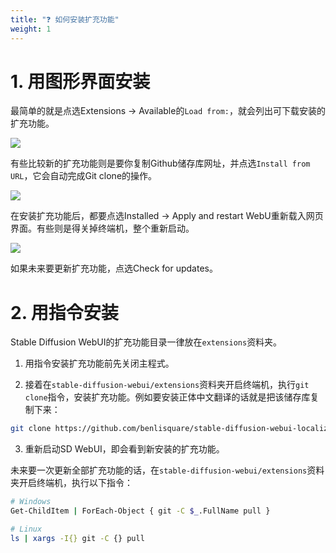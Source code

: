 ```yaml
---
title: "❓ 如何安装扩充功能"
weight: 1
---
```



# 1. 用图形界面安装

最简单的就是点选Extensions → Available的`Load from:`，就会列出可下载安装的扩充功能。

![](../../../images/how-to-install-extensions-1.webp)

有些比较新的扩充功能则是要你复制Github储存库网址，并点选`Install from URL`，它会自动完成Git clone的操作。

![](../../../images/how-to-install-extensions-2.webp)

在安装扩充功能后，都要点选Installed → Apply and restart WebU重新载入网页界面。有些则是得关掉终端机，整个重新启动。

![](../../../images/how-to-install-extensions-3.webp)

如果未来要更新扩充功能，点选Check for updates。


# 2. 用指令安装

Stable Diffusion WebUI的扩充功能目录一律放在`extensions`资料夹。

1. 用指令安装扩充功能前先关闭主程式。

2. 接着在`stable-diffusion-webui/extensions`资料夹开启终端机，执行`git clone`指令，安装扩充功能。例如要安装正体中文翻译的话就是把该储存库复制下来：
```bash
git clone https://github.com/benlisquare/stable-diffusion-webui-localization-zh_TW.git
```

3. 重新启动SD WebUI，即会看到新安装的扩充功能。

未来要一次更新全部扩充功能的话，在`stable-diffusion-webui/extensions`资料夹开启终端机，执行以下指令：
```bash
# Windows
Get-ChildItem | ForEach-Object { git -C $_.FullName pull }

# Linux
ls | xargs -I{} git -C {} pull
```
